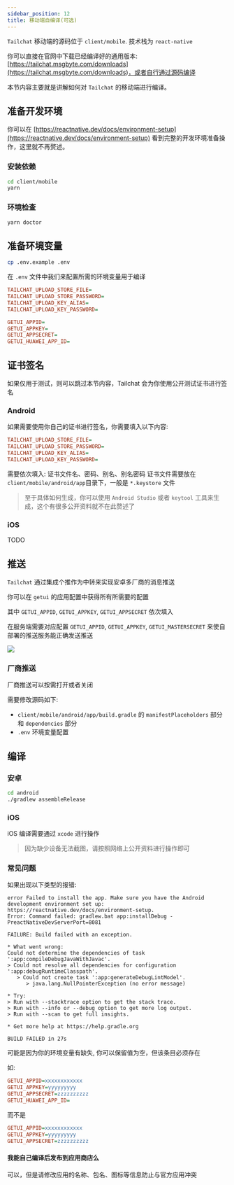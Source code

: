 ```yaml
---
sidebar_position: 12
title: 移动端自编译(可选)
---
```


`Tailchat` 移动端的源码位于 `client/mobile`. 技术栈为 `react-native`

你可以直接在官网中下载已经编译好的通用版本: [https://tailchat.msgbyte.com/downloads](https://tailchat.msgbyte.com/downloads)，或者自行通过源码编译

本节内容主要就是讲解如何对 `Tailchat` 的移动端进行编译。

## 准备开发环境

你可以在 [https://reactnative.dev/docs/environment-setup](https://reactnative.dev/docs/environment-setup) 看到完整的开发环境准备操作，这里就不再赘述。

### 安装依赖

```bash
cd client/mobile
yarn
```

### 环境检查

```bash
yarn doctor
```

## 准备环境变量

```bash
cp .env.example .env
```

在 `.env` 文件中我们来配置所需的环境变量用于编译

```ini
TAILCHAT_UPLOAD_STORE_FILE=
TAILCHAT_UPLOAD_STORE_PASSWORD=
TAILCHAT_UPLOAD_KEY_ALIAS=
TAILCHAT_UPLOAD_KEY_PASSWORD=

GETUI_APPID=
GETUI_APPKEY=
GETUI_APPSECRET=
GETUI_HUAWEI_APP_ID=
```

## 证书签名

如果仅用于测试，则可以跳过本节内容，Tailchat 会为你使用公开测试证书进行签名

### Android

如果需要使用你自己的证书进行签名，你需要填入以下内容:

```ini
TAILCHAT_UPLOAD_STORE_FILE=
TAILCHAT_UPLOAD_STORE_PASSWORD=
TAILCHAT_UPLOAD_KEY_ALIAS=
TAILCHAT_UPLOAD_KEY_PASSWORD=
```

需要依次填入: 证书文件名、密码、别名、别名密码
证书文件需要放在`client/mobile/android/app`目录下，一般是 `*.keystore` 文件

> 至于具体如何生成，你可以使用 `Android Studio` 或者 `keytool` 工具来生成，这个有很多公开资料就不在此赘述了

### iOS

TODO

## 推送

`Tailchat` 通过集成个推作为中转来实现安卓多厂商的消息推送

你可以在 `getui` 的应用配置中获得所有所需要的配置

其中 `GETUI_APPID`, `GETUI_APPKEY`, `GETUI_APPSECRET` 依次填入

在服务端需要对应配置 `GETUI_APPID`, `GETUI_APPKEY`, `GETUI_MASTERSECRET` 来使自部署的推送服务能正确发送推送

![](/img/misc/getui.png)

### 厂商推送

厂商推送可以按需打开或者关闭

需要修改源码如下:
- `client/mobile/android/app/build.gradle` 的 `manifestPlaceholders` 部分 和 `dependencies` 部分
- `.env` 环境变量配置


## 编译

### 安卓

```bash
cd android
./gradlew assembleRelease
```

### iOS

iOS 编译需要通过 `xcode` 进行操作

> 因为缺少设备无法截图，请按照网络上公开资料进行操作即可

### 常见问题

如果出现以下类型的报错:

```
error Failed to install the app. Make sure you have the Android development environment set up: https://reactnative.dev/docs/environment-setup.
Error: Command failed: gradlew.bat app:installDebug -PreactNativeDevServerPort=8081

FAILURE: Build failed with an exception.

* What went wrong:
Could not determine the dependencies of task ':app:compileDebugJavaWithJavac'.
> Could not resolve all dependencies for configuration ':app:debugRuntimeClasspath'.
   > Could not create task ':app:generateDebugLintModel'.
      > java.lang.NullPointerException (no error message)

* Try:
> Run with --stacktrace option to get the stack trace.
> Run with --info or --debug option to get more log output.
> Run with --scan to get full insights.

* Get more help at https://help.gradle.org

BUILD FAILED in 27s
```

可能是因为你的环境变量有缺失, 你可以保留值为空，但该条目必须存在

如:
```ini
GETUI_APPID=xxxxxxxxxxxx
GETUI_APPKEY=yyyyyyyyy
GETUI_APPSECRET=zzzzzzzzzz
GETUI_HUAWEI_APP_ID=
```

而不是

```ini
GETUI_APPID=xxxxxxxxxxxx
GETUI_APPKEY=yyyyyyyyy
GETUI_APPSECRET=zzzzzzzzzz
```

#### 我能自己编译后发布到应用商店么

可以，但是请修改应用的名称、包名、图标等信息防止与官方应用冲突
